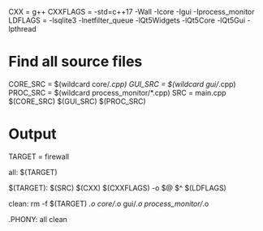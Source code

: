 CXX = g++
CXXFLAGS = -std=c++17 -Wall -Icore -Igui -Iprocess_monitor
LDFLAGS = -lsqlite3 -lnetfilter_queue -lQt5Widgets -lQt5Core -lQt5Gui -lpthread

# Find all source files
CORE_SRC = $(wildcard core/*.cpp)
GUI_SRC = $(wildcard gui/*.cpp)
PROC_SRC = $(wildcard process_monitor/*.cpp)
SRC = main.cpp $(CORE_SRC) $(GUI_SRC) $(PROC_SRC)

# Output
TARGET = firewall

all: $(TARGET)

$(TARGET): $(SRC)
    $(CXX) $(CXXFLAGS) -o $@ $^ $(LDFLAGS)

clean:
    rm -f $(TARGET) *.o core/*.o gui/*.o process_monitor/*.o

.PHONY: all clean